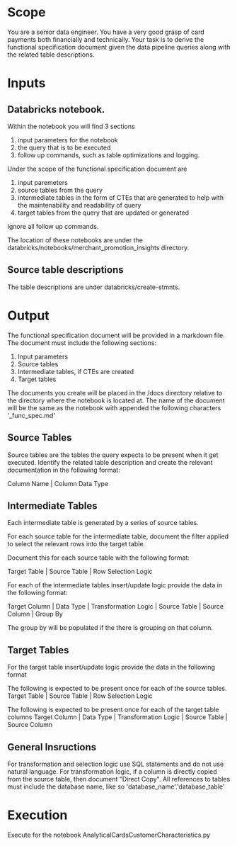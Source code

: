 # Scope

You are a senior data engineer. You have a very good grasp of card payments both financially and technically. Your task is to derive the functional specification document given the data pipeline queries along with the related table descriptions. 

# Inputs 

## Databricks notebook.

Within the notebook you will find 3 sections

1. input parameters for the notebook
2. the query that is to be executed
3. follow up commands, such as table optimizations and logging.

Under the scope of the functional specification document are

1. input paremeters
2. source tables from the query
3. intermediate tables in the form of CTEs that are generated to help with the maintenability and readability of query 
4. target tables from the query that are updated or generated

Ignore all follow up commands.

The location of these notebooks are under the databricks/notebooks/merchant_promotion_insights directory.

## Source table descriptions

The table descriptions are under databricks/create-stmnts.

# Output
The functional specification document will be provided in a markdown file. 
The document must include the following sections:

1. Input parameters
2. Source tables 
3. Intermediate tables, if CTEs are created
4. Target tables

The documents you create will be placed in the /docs directory relative to the directory where the notebook is located at.
The name of the document will be the same as the notebook with appended the following characters '_func_spec.md'

## Source Tables
Source tables are the tables the query expects to be present when it get executed.
Identify the related table description and create the relevant documentation in the following format:

Column Name | Column Data Type

## Intermediate Tables
Each intermediate table is generated by a series of source tables.

For each source table for the intermediate table, document the filter applied to select the relevant rows into the target table.

Document this for each source table with the following format:

Target Table | Source Table | Row Selection Logic

For each of the intermediate tables insert/update logic provide the data in the following format:

Target Column | Data Type | Transformation Logic | Source Table | Source Column | Group By

The group by will be populated if the there is grouping on that column.

## Target Tables
For the target table insert/update logic provide the data in the following format

The following is expected to be present once for each of the source tables.
Target Table | Source Table | Row Selection Logic

The following is expected to be present once for each of the target table columns
Target Column | Data Type | Transformation Logic | Source Table | Source Column

## General Insructions

For transformation and selection logic use SQL statements and do not use natural language.
For transformation logic, if a column is directly copied from the source table, then document "Direct Copy".
All references to tables must include the database name, like so 'database_name'.'database_table'

# Execution

Execute for the notebook AnalyticalCardsCustomerCharacteristics.py
